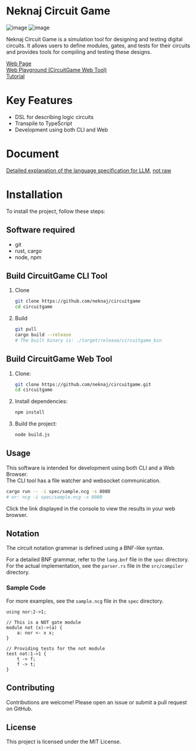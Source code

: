 # Neknaj Circuit Game

![image](https://img.shields.io/badge/-TypeScript-103040.svg?logo=typescript&style=popout)
![image](https://img.shields.io/badge/-Rust-403540.svg?logo=rust&style=popout)

Neknaj Circuit Game is a simulation tool for designing and testing digital circuits. It allows users to define modules, gates, and tests for their circuits and provides tools for compiling and testing these designs.

[Web Page](https://neknaj.com/circuitgame/README)  
[Web Playground (CircuitGame Web Tool)](https://neknaj.github.io/circuitgame/)  
[Tutorial](https://neknaj.github.io/circuitgame_tutorial/0.はじめに.html)  

# Key Features
- DSL for describing logic circuits
- Transpile to TypeScript
- Development using both CLI and Web

# Document
[Detailed explanation of the language specification for LLM](https://raw.githubusercontent.com/neknaj/circuitgame/refs/heads/main/spec/explanation4llm.md), [not raw](https://github.com/neknaj/circuitgame/blob/main/spec/explanation4llm.md)

# Installation

To install the project, follow these steps:

## Software required
- git
- rust, cargo
- node, npm

## Build CircuitGame CLI Tool
1. Clone  
    ```sh
    git clone https://github.com/neknaj/circuitgame
    cd circuitgame
    ```
2. Build  
    ```sh
    git pull
    cargo build --release
    # The built binary is: ./target/release/circuitgame_bin
    ```

## Build CircuitGame Web Tool

1. Clone:
    ```sh
    git clone https://github.com/neknaj/circuitgame.git
    cd circuitgame
    ```

2. Install dependencies:
    ```sh
    npm install
    ```

3. Build the project:
    ```sh
    node build.js
    ```

## Usage

This software is intended for development using both CLI and a Web Browser.  
The CLI tool has a file watcher and websocket communication.  

```sh
cargo run -- -i spec/sample.ncg -s 8080
# or: ncg -i spec/sample.ncg -s 8080
```

Click the link displayed in the console to view the results in your web browser.  

## Notation

The circuit notation grammar is defined using a BNF-like syntax.  

For a detailed BNF grammar, refer to the `lang.bnf` file in the `spec` directory.  
For the actual implementation, see the `parser.rs` file in the `src/compiler` directory.

### Sample Code

For more examples, see the `sample.ncg` file in the `spec` directory.
```ncg
using nor:2->1;

// This is a NOT gate module
module not (x)->(a) {
    a: nor <- x x;
}

// Providing tests for the not module
test not:1->1 {
    t -> f;
    f -> t;
}
```

## Contributing

Contributions are welcome! Please open an issue or submit a pull request on GitHub.

## License

This project is licensed under the MIT License.